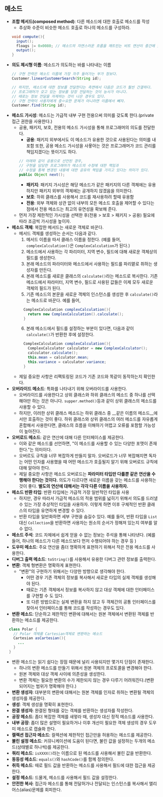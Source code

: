 ## 메소드
- __조합 메서드(composed method)__: 다른 메소드에 대한 호출로 메소드를 작성
  - 추상화 수준이 비슷한 메소드 호출로 하나의 메소드를 구성하라.
  ```java
  void compute(){
    input();
    floags |= 0x0080; // 메소드의 자연스러운 흐름을 깨트린는 비트 연산이 중간에 있음
    output();
  }
  ```
- __의도 제시형 이름__: 메소드가 의도하는 바를 나타내는 이름
  ```java
  // 구현 전략은 메소드 이름에 가장 자주 들어가는 부가 정보다.
  Customer.linearCustomerSearch(String id);

  // 하지만, 메소드에 대한 정보를 전달한다는 측면에서 다음은 코드가 훨씬 간결하다.
  // 프로그래머가 갖고 있는 정보를 당장 전달하는 것이 능사가 아니다.
  // 때로는 정보 전달을 자제하는 것이 나은 경우도 있다.
  // 구현 전략이 사용자에게 중ㅇ요한 문제가 아니라면 이름에서 빼자.
  Customer.find(String id);
  ```
- __메소드 가시성__: 메소드는 가급적 내부 구현 전용으써 의미를 갖도록 한다.(private 접근 권한을 사용한다.)
  - 공용, 패키지, 보호, 전용의 메소드 가시성을 통해 프로그래머의 의도를 전달한다.
    - __공용__: 패키지 외부에서도 이 메소드가 유용한 것으로 사용된다는 의미를 내포함
    또한, 공용 메소드 가시성을 사욯아는 것은 프로그래머가 코드 관리를 책임지겠다는 뜻이기도 하다.
    ```java
    // 아래와 같이 공용으로 선언된 경우,
    // 구현을 담당한 프로그래머가 메소드의 수정에 대한 책임과
    // 수정을 통해 변경된 내용에 대한 공유의 책임을 가지고 있다는 의미가 있다.
    public Object next();
    ```
    - __패키지__: 패키지 가시성은 해당 메소드가 같은 패키지의 다른 객체에는 유용하지만
    패키지 외부의 객체에는 공개하지 않겠음을 의미한다.
    - __보호__: 하위 클래스를 사용해서 코드를 재사용하려 할때 유용함
    - __전용__: 외부 객체와 상관 없이 내부의 모든 메소드 호출을 제어할 수 있다는 점에서
    전용 메소드는 최고의 유연성을 확보해 준다.
  - 먼저 가장 제한적인 가시성을 선택한 후(전용 > 보호 > 패키지 > 공용) 필요에 따라 조금씩 가시성을 높이자.
- __메소드 객체__: 복잡한 메서드는 새로운 객체로 바꾼다.
  - 메서드 객체를 생성하는 순서는 다음과 같다.
    1. 메서드 이름을 따서 클래스 이름을 정한다.
    (예를 들어, ```complexCalculation()```은 ```ComplexCalculation```가 된다.)
    2. 메소드에서 사용하는 각 파리미터, 지역 변수, 필드에 대해 새로운 객체상의 필드를 생성한다.
    3. 본래 메소드의 파라미터와 메소드에서 사용하는 필드를 파리멑로 취하는 생성자를 만든다.
    4. 본래 메소드를 새로운 클래스의 ```calculate()```라는 메소드로 복사한다.
    기존 메소드에서 파라미터, 지역 변수, 필드로 사용된 값들은 이제 모두 새로운 객체의 필드가 된다.
    5. 기존 메소드의 본문을 새로운 객체의 인스턴스를 생성한 후 ```calculate()```라는 메소드로 바꾼다.
    예를 들어,
    ```java
      ComplexCalculation complexCalculation(){
        return new ComplexCalculation().calculate();
      }
    ```
    6. 본래 메소드에서 필드를 설정하는 부분이 있다면, 다음과 같이 ```calculate()```가 반환한 후에 설정한다.
    ```java
      ComplexCalculation complexCalculation(){
        ComplexCalculator calculator = new ComplexCalculator();
        calculator.calculate();
        this.mean = calculator.mean;
        this.variance = calculator.variance;
      }
    ```
  - 제일 중요한 사항은 리팩토링된 코드가 기존 코드와 똑같이 동작하는지 확인한다.
- __오버라이드 메소드__: 특화를 나타내기 위해 오버라이드를 사용한다.
  - 오버라이드를 사용한다고 상위 클래스와 하위 클래스의 메소드 중 하나를 선택해야만 하는 것은 아니다.
    ```supper.method()```등과 같이 상위 클래스의 메소드를 사용할 수 있다.
  - 하지만, 이러한 상위 클래스 메소드는 하위 클래스 중 __같은 이름의 메소드__에서만 호출하는 것이 좋다.
  하위 클래스와 상위 클래스의 여러 메소드를 자유롭게 혼합해서 사용한다면, 클래스의 흐름을 이해하기 어렵고
  오류를 포함할 가능성이 높아진다.
- __오버로드 메소드__: 같은 연산에 대해 다른 인터페이스를 제공한다.
  - 이와 같은 메소드를 선언하면, "이 메소드를 사용할 수 있는 다양한 포맷이 존재한다."는 의미이다.
  - 오버르도 규칙을 너무 복잡하게 만들지 말자. 오버로드가 너무 복잡해지면 독자는 어떤 인자를
  사용했을 때 어떤 메소드가 호출될지 알기 위해 오버로드 규칙에 대해 알아야 한다.
  - 제일 중요한 사항은 메소드 오버로드는 __파라미터 타입만 다를뿐 같은 연산을 수행해야 한다는 것이다.__
  의도가 다르다면 새로운 이름을 갖는 메소드를 사용하는 것이 좋다. __별도의 연산에 대해서는 각각 다른 이름을 사용하자.__
- __메소드 반환 타입__: 반환 타입에는 가급적 가장 일반적인 타입을 사용
  - 하지만, 경우 따라서 가급적 메소드의 적용 범위를 넓히기 위해서 의도를 드러낼 수 있는 가장 추상적인 타입을 사용하자.
  이렇게 하면 이후 구체적인 반환 클래스의 타입을 유연하게 변경할 수 있다.
  - 반환 타입을 일반화하면 세부 구현을 숨길수 있다. 예를 들어, 반환 타입을 ```List```대신 ```Collection```을 반환하면 사용자는 원소의 순서가 정해져 있는지 여부를 알 수 없다.
- __메소드 주석__: 코드 자체에서 쉽게 얻을 수 없는 정보는 주석을 통해 나타낸다.
(예를 들어, 하나의 메소드가 다른 메소드보다 먼저 수행되어야 하는 경우 등 )
- __도우미 메소드__: 주요 연산을 좀더 명확하게 표현하기 위해서 작은 전용 메소드를 사용한다.
- __디버그 출력 메소드__: ```toString()```를 사용해서 유용한 디버그 관련 정보를 출력한다.
- __변환__: 객체 형변환은 명확하게 표현한다.
  - "변환"의 구현하기 위해서는 다양한 방향으로 생각해야 한다.
    - 어떤 경우 기존 객체의 정보를 복사해서 새로운 타입의 실제 객체를 생성해야 된다.
    - 때로는 기존 객체에서 정보를 복사하지 않고 대상 객체에 대한 인터페이스를 구현할 수 도 있다.
    - 또 다른 방법으로는 실제 변환을 하지 않고 두 객체간의 공통 인터페이스를 찾아서 인터페이스를 통해
    코드를 작성하는 경우도 있다.
- __변환 메소드__: 단순하고 제한적인 변환에 대해서는 원본 객체에서 변환된 객체를 반환하는 메소드를 제공한다.
```java
  class Polar {
    // Polar 객체를 Cartesian객체로 변환하는 메소드
    Cartesian asCartesian(){
      ...
    }
  }
```
  - 변환 메소드는 읽기 쉽다는 장점 때문에 널리 사용되지만 몇가지 단점이 존재한다.
    - 하나의 변환 메소드를 만들기 위해서 원본 객체의 프로토콜을 변경해야 한다.
    - 원본 객체와 대상 객체 사이에 의존성을 생성한다.
    - 변환 객체는 필요한 변환의 수가 제한되지 않는 경우 다루기 어려워진다.(변환되어지는 범위가 명확해야 한다.)
- __변환 생성자__: 대부분의 변환에 대해서는 원본 객체를 인자로 취하는 변환될 객체의 생성자를 제공한다.
- __생성__: 객체 생성을 명확히 표현한다.
- __완결 생성자__: 완결된 형태를 갖는 객체를 반환하는 생성자를 작성한다.
- __공장 메소드__: 좀더 복잡한 객체를 새엏라 때, 생성자 대신 정적 메소드를 사용한다.
- __내부 공장__: 좀더 많은 설명이 필요하거나 이후 개선이 필요한 객체 생성의 경우 도우미 메소드로 캡슐화 한다.
- __켈렉션 접근자 메소드__: 컬렉션에 제한적인 접근만을 허용하는 메소드를 제공한다.
- __불린 설정 메소드__: 커뮤니케이션에 도움이 된다면, 불린 값을 설정하는 두개의 메소드(상태별로 하나씩)를 제공한다.
- __쿼리 메소드__: ```isXXXX()```라는 이름으로 된 메소드를 사용해서 불린 값을 반환한다.
- __동등성 메소드__: ```equals()```와 ```hashCode()```를 함께 정의한다.
- __취득 메소드__: 때로 필드 값을 반환하는 메소드를 사용해서 필드에 대한 접근을 제공한다.
- __설정 메소드__: 드물게, 메소드를 사용해서 필드 값을 설정한다.
- __안전한 복사__: 접근자 메소드를 통해 전달허가나 전달되는 인스턴스를 복사해서 앨리어스(alias)문제를 회피한다.
